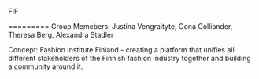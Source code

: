 FIF

=========
Group Memebers: Justina Vengraityte, Oona Colliander, Theresa Berg, Alexandra Stadler

Concept: Fashion Institute Finland - creating a platform that unifies all different stakeholders of the Finnish 
fashion industry together and building a community around it.
